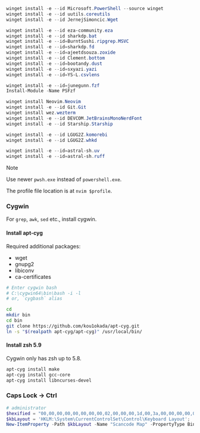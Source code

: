 ```powershell
winget install -e --id Microsoft.PowerShell --source winget
winget install -e --id uutils.coreutils
winget install -e --id JernejSimoncic.Wget

winget install -e --id eza-community.eza
winget install -e --id sharkdp.bat
winget install -e --id=BurntSushi.ripgrep.MSVC
winget install -e --id=sharkdp.fd
winget install -e --id=ajeetdsouza.zoxide
winget install -e --id Clement.bottom
winget install -e --id=bootandy.dust
winget install -e --id=sxyazi.yazi
winget install -e --id=YS-L.csvlens

winget install -e --id=junegunn.fzf
Install-Module -Name PSFzf

winget install Neovim.Neovim
winget install -e --id Git.Git
winget install wez.wezterm
winget install -e --id DEVCOM.JetBrainsMonoNerdFont
winget install -e --id Starship.Starship

winget install -e --id LGUG2Z.komorebi
winget install -e --id LGUG2Z.whkd

winget install -e --id=astral-sh.uv
winget install -e --id=astral-sh.ruff
```

> [!NOTE]
> Use newer `pwsh.exe` instead of `powershell.exe`.

The profile file location is at `nvim $profile`.

### Cygwin

For `grep`, `awk`, `sed` etc., install cygwin.

#### Install apt-cyg
Required additional packages:

- wget
- gnupg2
- libiconv
- ca-certificates

```bash
# Enter cygwin bash
# C:\cygwin64\bin\bash -i -l
# or, `cygbash` alias

cd
mkdir bin
cd bin
git clone https://github.com/kou1okada/apt-cyg.git
ln -s "$(realpath apt-cyg/apt-cyg)" /usr/local/bin/
```

#### Install zsh 5.9
Cygwin only has zsh up to 5.8.

```bash
apt-cyg install make
apt-cyg install gcc-core
apt-cyg install libncurses-devel
```

### Caps Lock -> Ctrl
```powershell
# administrator
$hexified = "00,00,00,00,00,00,00,00,02,00,00,00,1d,00,3a,00,00,00,00,00".Split(',') | % { "0x$_"};
$kbLayout = 'HKLM:\System\CurrentControlSet\Control\Keyboard Layout';    
New-ItemProperty -Path $kbLayout -Name "Scancode Map" -PropertyType Binary -Value ([byte[]]$hexified);
```
